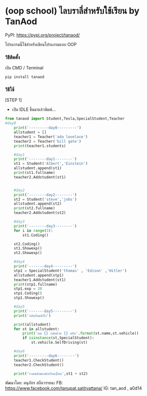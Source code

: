 # (oop school) ไลบราลี่สำหรับใช้เรียน by TanAod

PyPI: https://pypi.org/project/tanaod/

โปรแกรมนี้ใช้สำหรับเขียนโปรแกรมแบบ OOP

### วิธีติดตั้ง

เปิด CMD / Terminal

```python
pip install tanaod
```

### วิธีใช้

[STEP 1]
- เปิด IDLE ขึ้นมาแล้วพิมพ์...

```python
from tanaod import Student,Tesla,SpecialStudent,Teacher
#day0
    print('---------day0---------')
    allstudent = []
    teacher1 = Teacher('ada lovelace')
    teacher2 = Teacher('bill gate')
    print(teacher1.students)

    #day1
    print('--------day1--------')
    st1 = Student('Albert','Einstein')
    allstudent.append(st1)
    print(st1.fullname)
    teacher2.Addstudent(st1)


    #day2
    print('--------day2--------')
    st2 = Student('steve','jobs')
    allstudent.append(st2)
    print(st2.fullname)
    teacher2.Addstudent(st2)

    #day3
    print('--------day3--------')
    for i in range(3):
        st1.Coding()

    st2.Coding()
    st1.Showexp()
    st2.Showexp()

    #day4
    print('-------day4---------')
    stp1 = SpecialStudent('thomas' , 'Edison' ,'Hitler')
    allstudent.append(stp1)
    teacher1.Addstudent(st1)
    print(stp1.fullname)
    stp1.exp = 20
    stp1.Coding()
    stp1.Showexp() 

    #day5
    print('-------day5---------')
    print('กลับบ้านยังไง')

    print(allstudent)
    for st in allstudent:
        print('ผม {} กลับด้วย {} ครับ'.format(st.name,st.vehicle))
        if isinstance(st,SpecialStudent):
            st.vehicle.SelfDriving(st)

    #day6
    print('---------day6--------')
    teacher1.CheckStudent()
    teacher2.CheckStudent()

    print('รวมพลังของนักเรียน2คน',st1 + st2)
```


พัฒนาโดย: ตนุภัทร  สถืตวรรธนะ
FB: https://www.facebook.com/tanupat.satitvattana/
IG: tan_aod , a0d14
